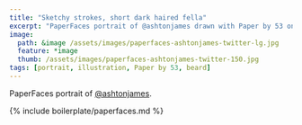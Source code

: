 ```yaml
---
title: "Sketchy strokes, short dark haired fella"
excerpt: "PaperFaces portrait of @ashtonjames drawn with Paper by 53 on an iPad."
image: 
  path: &image /assets/images/paperfaces-ashtonjames-twitter-lg.jpg 
  feature: *image
  thumb: /assets/images/paperfaces-ashtonjames-twitter-150.jpg
tags: [portrait, illustration, Paper by 53, beard]
---
```


PaperFaces portrait of [@ashtonjames](http://twitter.com/ashtonjames).

{% include boilerplate/paperfaces.md %}